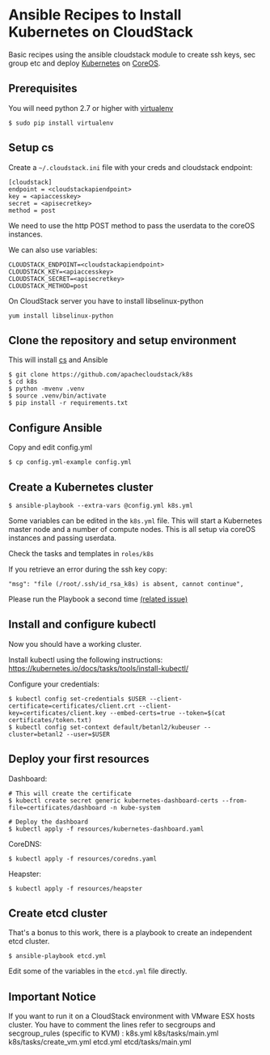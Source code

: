 Ansible Recipes to Install Kubernetes on CloudStack
=====================================

Basic recipes using the ansible cloudstack module to create ssh keys, sec group etc and deploy [Kubernetes](http://kubernetes.io) on [CoreOS](http://coreos.com).

Prerequisites
-------------

You will need python 2.7 or higher with [virtualenv](https://pypi.python.org/pypi/virtualenv)

    $ sudo pip install virtualenv
    
Setup cs
--------

Create a `~/.cloudstack.ini` file with your creds and cloudstack endpoint:

    [cloudstack]
    endpoint = <cloudstackapiendpoint>
    key = <apiaccesskey> 
    secret = <apisecretkey> 
    method = post

We need to use the http POST method to pass the userdata to the coreOS instances.

We can also use variables:

    CLOUDSTACK_ENDPOINT=<cloudstackapiendpoint>
    CLOUDSTACK_KEY=<apiaccesskey>
    CLOUDSTACK_SECRET=<apisecretkey>
    CLOUDSTACK_METHOD=post

On CloudStack server you have to install libselinux-python

    yum install libselinux-python

Clone the repository and setup environment
---------------

This will install [cs](https://github.com/exoscale/cs) and Ansible

    $ git clone https://github.com/apachecloudstack/k8s
    $ cd k8s
    $ python -mvenv .venv
    $ source .venv/bin/activate
    $ pip install -r requirements.txt

Configure Ansible
-----------------

Copy and edit config.yml

    $ cp config.yml-example config.yml
    

Create a Kubernetes cluster
---------------------------

    $ ansible-playbook --extra-vars @config.yml k8s.yml

Some variables can be edited in the `k8s.yml` file.
This will start a Kubernetes master node and a number of compute nodes.
This is all setup via coreOS instances and passing userdata.

Check the tasks and templates in `roles/k8s`

If you retrieve an error during the ssh key copy:

    "msg": "file (/root/.ssh/id_rsa_k8s) is absent, cannot continue",

Please run the Playbook a second time [(related issue)](https://github.com/apachecloudstack/k8s/issues/5)

Install and configure kubectl
-----------------------------

Now you should have a working cluster.

Install kubectl using the following instructions: https://kubernetes.io/docs/tasks/tools/install-kubectl/

Configure your credentials:

    $ kubectl config set-credentials $USER --client-certificate=certificates/client.crt --client-key=certificates/client.key --embed-certs=true --token=$(cat certificates/token.txt)   
    $ kubectl config set-context default/betanl2/kubeuser --cluster=betanl2 --user=$USER

Deploy your first resources
---------------------------

Dashboard:

    # This will create the certificate
    $ kubectl create secret generic kubernetes-dashboard-certs --from-file=certificates/dashboard -n kube-system
    
    # Deploy the dashboard
    $ kubectl apply -f resources/kubernetes-dashboard.yaml

CoreDNS:
    
    $ kubectl apply -f resources/coredns.yaml

Heapster:

    $ kubectl apply -f resources/heapster

Create etcd cluster
-------------------

That's a bonus to this work, there is a playbook to create an independent etcd cluster.

    $ ansible-playbook etcd.yml

Edit some of the variables in the `etcd.yml` file directly.

Important Notice
-------------

If you want to run it on a CloudStack environment with VMware ESX hosts cluster. You have to comment the lines refer to secgroups and secgroup_rules (specific to KVM) :
    k8s.yml
    k8s/tasks/main.yml
    k8s/tasks/create_vm.yml
    etcd.yml
    etcd/tasks/main.yml
